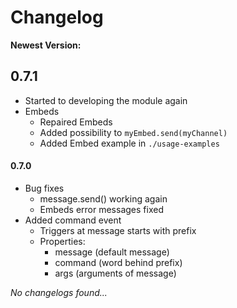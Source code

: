 # Changelog

__Newest Version:__

## 0.7.1

- Started to developing the module again
- Embeds
    - Repaired Embeds
    - Added possibility to `myEmbed.send(myChannel)`
    - Added Embed example in `./usage-examples`

#### 0.7.0

- Bug fixes
    - message.send() working again
    - Embeds error messages fixed
- Added command event
    - Triggers at message starts with prefix
    - Properties: 
        - message (default message)
        - command (word behind prefix)
        - args (arguments of message)



_No changelogs found..._